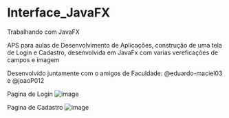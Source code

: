 # Interface_JavaFX
Trabalhando com JavaFX

APS para aulas de Desenvolvimento de Aplicações, construção de uma tela de Login e Cadastro, desenvolvida em JavaFx com varias vereficações de campos e imagem

Desenvolvido juntamente com o amigos de Faculdade: @eduardo-maciel03 e @joaoP012

Pagina de Login
![image](https://github.com/otavio-schmieleski/Interface_JavaFX/assets/106122377/c60c8a1b-de0e-4a70-8eca-debdcb0a5fc5)

Pagina de Cadastro
![image](https://github.com/otavio-schmieleski/Interface_JavaFX/assets/106122377/4ed785f5-e1c6-41ca-a1b4-b5825c605d93)
